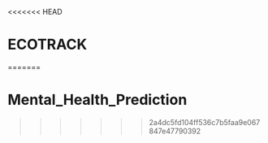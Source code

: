 <<<<<<< HEAD
# ECOTRACK
=======
# Mental_Health_Prediction
>>>>>>> 2a4dc5fd104ff536c7b5faa9e067847e47790392
